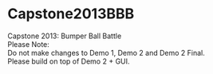Capstone2013BBB
===============

Capstone 2013: Bumper Ball Battle<br />
Please Note:<br/>
Do not make changes to Demo 1, Demo 2 and Demo 2 Final.<br/>
Please build on top of Demo 2 + GUI.
